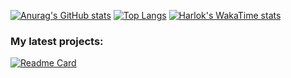 [![Anurag's GitHub stats](https://github-readme-stats.vercel.app/api?username=elnino0916&theme=transparent)](https://github.com/elnino0916/)
[![Top Langs](https://github-readme-stats.vercel.app/api/top-langs/?username=elnino0916&theme=transparent&layout=compact)](https://github.com/elnino0916/)
[![Harlok's WakaTime stats](https://github-readme-stats.vercel.app/api/wakatime?username=elnino0916)](https://github.com/elnino0916/)
### My latest projects:

[![Readme Card](https://github-readme-stats.vercel.app/api/pin/?username=elnino0916&repo=reShut-Legacy&theme=transparent)](https://github.com/elnino0916/reshut-legacy)
